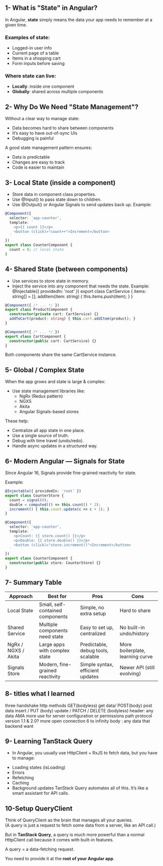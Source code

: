 ## 1- What is "State" in Angular?
In Angular, **state** simply means the data your app needs to remember at a given time.

### Examples of state:
- Logged-in user info
- Current page of a table
- Items in a shopping cart
- Form inputs before saving

### Where state can live:
- **Locally**: inside one component
- **Globally**: shared across multiple components

## 2- Why Do We Need "State Management"?

Without a clear way to manage state:
- Data becomes hard to share between components
- It’s easy to have out-of-sync UIs
- Debugging is painful

A good state management pattern ensures:
- Data is predictable
- Changes are easy to track
- Code is easier to maintain

## 3- Local State (inside a component)
* Store data in component class properties.
* Use @Input() to pass state down to children.
* Use @Output() or Angular Signals to send updates back up.
Example:
```ts
@Component({
  selector: 'app-counter',
  template: `
    <p>{{ count }}</p>
    <button (click)="count++">Increment</button>
  `
})
export class CounterComponent {
  count = 0; // local state
}
```

## 4- Shared State (between components)
* Use services to store state in memory.
* Inject the service into any component that needs the state.
Example:
@Injectable({ providedIn: 'root' })
export class CartService {
  items: string[] = [];
  addItem(item: string) { this.items.push(item); }
}
```ts
@Component({ /* ... */ })
export class ProductComponent {
  constructor(private cart: CartService) {}
  addToCart(product: string) { this.cart.addItem(product); }
}

@Component({ /* ... */ })
export class CartComponent {
  constructor(public cart: CartService) {}
}
```
Both components share the same CartService instance.

## 5- Global / Complex State

When the app grows and state is large & complex:

* Use state management libraries like:
    * NgRx (Redux pattern)
    * NGXS
    * Akita
    * Angular Signals-based stores

These help:

* Centralize all app state in one place.
* Use a single source of truth.
* Debug with time travel (undo/redo).
* Handle async updates in a structured way.

## 6- Modern Angular — Signals for State

Since Angular 16, Signals provide fine-grained reactivity for state.

Example:

```ts
@Injectable({ providedIn: 'root' })
export class CounterStore {
  count = signal(0);
  double = computed(() => this.count() * 2);
  increment() { this.count.update(c => c + 1); }
}

@Component({
  selector: 'app-counter',
  template: `
    <p>Count: {{ store.count() }}</p>
    <p>Double: {{ store.double() }}</p>
    <button (click)="store.increment()">Increment</button>
  `
})
export class CounterComponent {
  constructor(public store: CounterStore) {}
}
```

## 7- Summary Table

| Approach             | Best for                        | Pros                               | Cons                           |
|---------------------|---------------------------------|-----------------------------------|--------------------------------|
| Local State          | Small, self-contained components | Simple, no extra setup             | Hard to share                  |
| Shared Service       | Multiple components need state  | Easy to set up, centralized        | No built-in undo/history       |
| NgRx / NGXS / Akita  | Large apps with complex state   | Predictable, debug tools, scalable | More boilerplate, learning curve |
| Signals Store        | Modern, fine-grained reactivity | Simple syntax, efficient updates   | Newer API (still evolving)     |


## 8- titles what I learned
three handshake
http
methods GET(bodyless) get data/ POST(body) post data insert / PUT (body) update / PATCH / DELETE (bodyless)
header: any data AMA more use for server configuration or permissions 
path
protocol version 1.1 & 2.0? more open connection 6 to infinity 
body : any data that backend want 

## 9- Learning TanStack Query
- In Angular, you usually use HttpClient + RxJS to fetch data, but you have to manage:
* Loading states (isLoading)
* Errors
* Refetching
* Caching
* Background updates
TanStack Query automates all of this. It’s like a smart assistant for API calls.

## 10-Setup QueryClient

Think of QueryClient as the brain that manages all your queries.  
(A query is just a request to fetch some data from a server, like an API call.)  

But in **TanStack Query**, a query is much more powerful than a normal HttpClient call because it comes with built-in features.  

A query = a data-fetching request.  

You need to provide it at the **root of your Angular app**.

